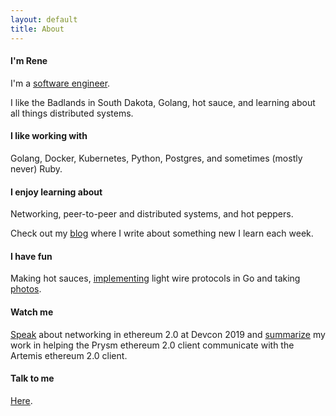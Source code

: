 ```yaml
---
layout: default
title: About
---
```


#### I'm Rene

I'm a [software engineer](https://github.com/renaynay). 

I like the Badlands in South Dakota, Golang, hot sauce, and learning about all things distributed systems.

#### I like working with
Golang, Docker, Kubernetes, Python, Postgres, and sometimes (mostly never) Ruby.

#### I enjoy learning about
Networking, peer-to-peer and distributed systems, and hot peppers.

Check out my [blog](https://blog.rene.sh) where I write about something new I learn each week.

#### I have fun
Making hot sauces, [implementing](https://github.com/renaynay/go-hobbits) light wire protocols in Go and taking [photos](https://www.instagram.com/renenayman/).

#### Watch me
[Speak](https://www.youtube.com/watch?v=ebh3Y1vHQBo) about networking in ethereum 2.0 at Devcon 2019 and [summarize](https://www.youtube.com/watch?v=oJfq5SHlX_A&t=1s) my work in helping the Prysm ethereum 2.0 client communicate with the Artemis ethereum 2.0 client.

#### Talk to me
[Here](mailto:renelubov.dev@gmail.com).
